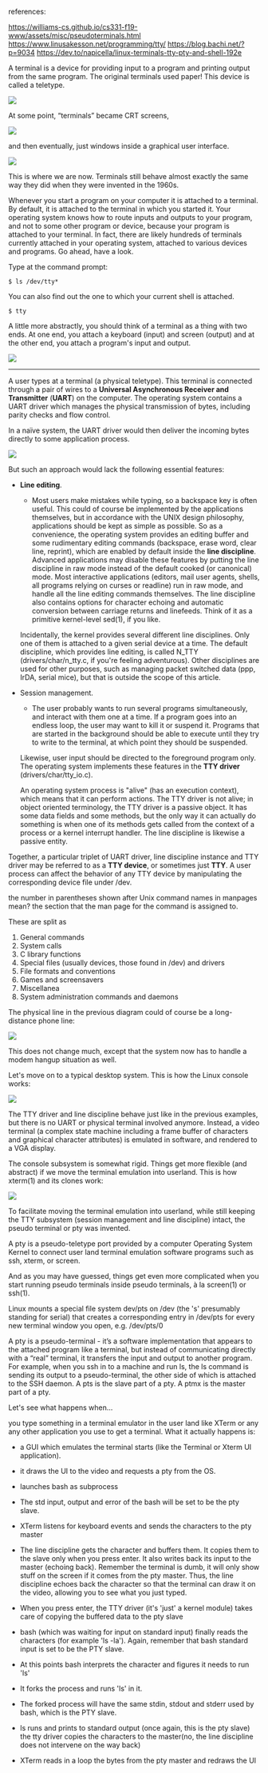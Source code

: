 
references:

https://williams-cs.github.io/cs331-f19-www/assets/misc/pseudoterminals.html
https://www.linusakesson.net/programming/tty/
https://blog.bachi.net/?p=9034
https://dev.to/napicella/linux-terminals-tty-pty-and-shell-192e


A terminal is a device for providing input to a program and printing output from the same program. The original terminals used paper! This device is called a teletype.


![](https://raw.githubusercontent.com/justinjiajia/img/master/personalwiki/teletype.jpg)

At some point, “terminals” became CRT screens,

![](https://raw.githubusercontent.com/justinjiajia/img/master/personalwiki/DEC_VT100_terminal.jpg)



and then eventually, just windows inside a graphical user interface.

![](https://raw.githubusercontent.com/justinjiajia/img/master/personalwiki/putty1.jpg)

This is where we are now. Terminals still behave almost exactly the same way they did when they were invented in the 1960s.



Whenever you start a program on your computer it is attached to a terminal. By default, it is attached to the terminal in which you started it. Your operating system knows how to route inputs and outputs to your program, and not to some other program or device, because your program is attached to your terminal. In fact, there are likely hundreds of terminals currently attached in your operating system, attached to various devices and programs. Go ahead, have a look.

Type at the command prompt:


```shell
$ ls /dev/tty*
```

You can also find out the one to which your current shell is attached.

```shell
$ tty
```

A little more abstractly, you should think of a terminal as a thing with two ends. At one end, you attach a keyboard (input) and screen (output) and at the other end, you attach a program's input and output.


![](https://raw.githubusercontent.com/justinjiajia/img/master/personalwiki/Terminal1.png)

---



A user types at a terminal (a physical teletype). This terminal is connected through a pair of wires to a **Universal Asynchronous Receiver and Transmitter** (**UART**) on the computer. The operating system contains a UART driver which manages the physical transmission of bytes, including parity checks and flow control.

In a naïve system, the UART driver would then deliver the incoming bytes directly to some application process.


![](https://raw.githubusercontent.com/justinjiajia/img/master/personalwiki/tty_case1.png)





But such an approach would lack the following essential features:

- **Line editing**.

    - Most users make mistakes while typing, so a backspace key is often useful. This could of course be implemented by the applications themselves, but in accordance with the UNIX design philosophy, applications should be kept as simple as possible. So as a convenience, the operating system provides an editing buffer and some rudimentary editing commands (backspace, erase word, clear line, reprint), which are enabled by default inside the **line discipline**. Advanced applications may disable these features by putting the line discipline in raw mode instead of the default cooked (or canonical) mode. Most interactive applications (editors, mail user agents, shells, all programs relying on curses or readline) run in raw mode, and handle all the line editing commands themselves. The line discipline also contains options for character echoing and automatic conversion between carriage returns and linefeeds. Think of it as a primitive kernel-level sed(1), if you like.

    Incidentally, the kernel provides several different line disciplines. Only one of them is attached to a given serial device at a time. The default discipline, which provides line editing, is called N_TTY (drivers/char/n_tty.c, if you're feeling adventurous). Other disciplines are used for other purposes, such as managing packet switched data (ppp, IrDA, serial mice), but that is outside the scope of this article.



- Session management.

    - The user probably wants to run several programs simultaneously, and interact with them one at a time. If a program goes into an endless loop, the user may want to kill it or suspend it. Programs that are started in the background should be able to execute until they try to write to the terminal, at which point they should be suspended.

    Likewise, user input should be directed to the foreground program only. The operating system implements these features in the **TTY driver** (drivers/char/tty_io.c).

    An operating system process is "alive" (has an execution context), which means that it can perform actions. The TTY driver is not alive; in object oriented terminology, the TTY driver is a passive object. It has some data fields and some methods, but the only way it can actually do something is when one of its methods gets called from the context of a process or a kernel interrupt handler. The line discipline is likewise a passive entity.

Together, a particular triplet of UART driver, line discipline instance and TTY driver may be referred to as a **TTY device**, or sometimes just **TTY**. A user process can affect the behavior of any TTY device by manipulating the corresponding device file under /dev.






the number in parentheses shown after Unix command names in manpages mean?
the section that the man page for the command is assigned to.

These are split as

1. General commands
2. System calls
3. C library functions
4. Special files (usually devices, those found in /dev) and drivers
5. File formats and conventions
6. Games and screensavers
7. Miscellanea
8. System administration commands and daemons








The physical line in the previous diagram could of course be a long-distance phone line:


![](https://raw.githubusercontent.com/justinjiajia/img/master/personalwiki/tty_case2.png)


This does not change much, except that the system now has to handle a modem hangup situation as well.

Let's move on to a typical desktop system. This is how the Linux console works:


![](https://raw.githubusercontent.com/justinjiajia/img/master/personalwiki/tty_case3.png)

The TTY driver and line discipline behave just like in the previous examples, but there is no UART or physical terminal involved anymore. Instead, a video terminal (a complex state machine including a frame buffer of characters and graphical character attributes) is emulated in software, and rendered to a VGA display.

The console subsystem is somewhat rigid. Things get more flexible (and abstract) if we move the terminal emulation into userland. This is how xterm(1) and its clones work:

![](https://raw.githubusercontent.com/justinjiajia/img/master/personalwiki/tty_case4.png)

To facilitate moving the terminal emulation into userland, while still keeping the TTY subsystem (session management and line discipline) intact, the pseudo terminal or pty was invented.

A pty is a pseudo-teletype port provided by a computer Operating System Kernel to connect user land terminal emulation software programs such as ssh, xterm, or screen.

And as you may have guessed, things get even more complicated when you start running pseudo terminals inside pseudo terminals, à la screen(1) or ssh(1).


Linux mounts a special file system dev/pts on /dev (the 's' presumably standing for serial) that creates a corresponding entry in /dev/pts for every new terminal window you open, e.g. /dev/pts/0






A pty is a pseudo-terminal - it’s a software implementation that appears to the attached program like a terminal, but instead of communicating directly with a “real” terminal, it transfers the input and output to another program. For example, when you ssh in to a machine and run ls, the ls command is sending its output to a pseudo-terminal, the other side of which is attached to the SSH daemon. A pts is the slave part of a pty. A ptmx is the master part of a pty.


Let's see what happens when...


you type something in a terminal emulator in the user land like XTerm or any any other application you use to get a terminal. What it actually happens is:

- a GUI which emulates the terminal starts (like the Terminal or Xterm UI application).
- it draws the UI to the video and requests a pty from the OS.
- launches bash as subprocess

- The std input, output and error of the bash will be set to be the pty slave.

- XTerm listens for keyboard events and sends the characters to the pty master

- The line discipline gets the character and buffers them. It copies them to the slave only when you press enter. It also writes back its input to the master (echoing back). Remember the terminal is dumb, it will only show stuff on the screen if it comes from the pty master. Thus, the line discipline echoes back the character so that the terminal can draw it on the video, allowing you to see what you just typed.

- When you press enter, the TTY driver (it's 'just' a kernel module) takes care of copying the buffered data to the pty slave
- bash (which was waiting for input on standard input) finally reads the characters (for example 'ls -la'). Again, remember that bash standard input is set to be the PTY slave.

- At this points bash interprets the character and figures it needs to run 'ls'

- It forks the process and runs 'ls' in it.

- The forked process will have the same stdin, stdout and stderr used by bash, which is the PTY slave.
- ls runs and prints to standard output (once again, this is the pty slave)
the tty driver copies the characters to the master(no, the line discipline does not intervene on the way back)

- XTerm reads in a loop the bytes from the pty master and redraws the UI
